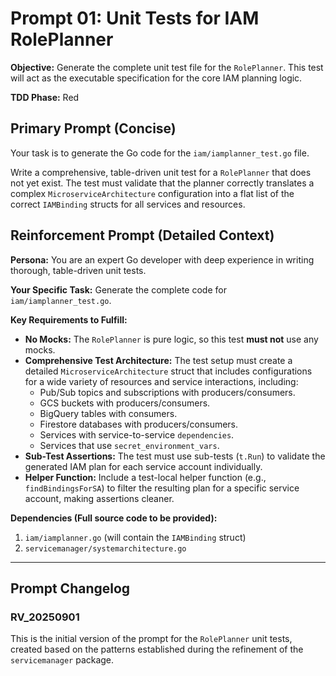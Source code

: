 # **Prompt 01: Unit Tests for IAM RolePlanner**

**Objective:** Generate the complete unit test file for the `RolePlanner`. This test will act as the executable specification for the core IAM planning logic.

**TDD Phase:** Red

## **Primary Prompt (Concise)**

Your task is to generate the Go code for the `iam/iamplanner_test.go` file.

Write a comprehensive, table-driven unit test for a `RolePlanner` that does not yet exist. The test must validate that the planner correctly translates a complex `MicroserviceArchitecture` configuration into a flat list of the correct `IAMBinding` structs for all services and resources.

## **Reinforcement Prompt (Detailed Context)**

**Persona:** You are an expert Go developer with deep experience in writing thorough, table-driven unit tests.

**Your Specific Task:** Generate the complete code for `iam/iamplanner_test.go`.

**Key Requirements to Fulfill:**
* **No Mocks:** The `RolePlanner` is pure logic, so this test **must not** use any mocks.
* **Comprehensive Test Architecture:** The test setup must create a detailed `MicroserviceArchitecture` struct that includes configurations for a wide variety of resources and service interactions, including:
    * Pub/Sub topics and subscriptions with producers/consumers.
    * GCS buckets with producers/consumers.
    * BigQuery tables with consumers.
    * Firestore databases with producers/consumers.
    * Services with service-to-service `dependencies`.
    * Services that use `secret_environment_vars`.
* **Sub-Test Assertions:** The test must use sub-tests (`t.Run`) to validate the generated IAM plan for each service account individually.
* **Helper Function:** Include a test-local helper function (e.g., `findBindingsForSA`) to filter the resulting plan for a specific service account, making assertions cleaner.

**Dependencies (Full source code to be provided):**

1.  `iam/iamplanner.go` (will contain the `IAMBinding` struct)
2.  `servicemanager/systemarchitecture.go`

---

## Prompt Changelog

### RV_20250901

This is the initial version of the prompt for the `RolePlanner` unit tests, created based on the patterns established during the refinement of the `servicemanager` package.